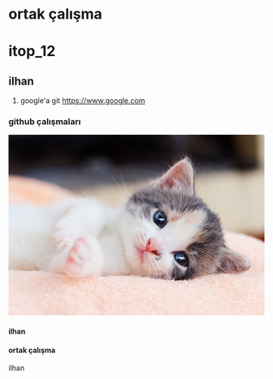 # ortak çalışma
# itop_12
## ilhan
1. google'a git https://www.google.com
### github çalışmaları
![alt text](cat1.jpg)
#### ilhan
#### ortak çalışma
ilhan
